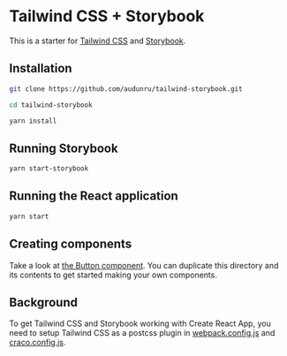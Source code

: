 # Tailwind CSS + Storybook

This is a starter for [Tailwind CSS](https://tailwindcss.com/) and [Storybook](https://storybook.js.org/).

## Installation

```bash
git clone https://github.com/audunru/tailwind-storybook.git

cd tailwind-storybook

yarn install
```

## Running Storybook

```bash
yarn start-storybook
```

## Running the React application

```bash
yarn start
```

## Creating components

Take a look at [the Button component](src/components/Button). You can duplicate this directory and its contents to get started making your own components.

## Background

To get Tailwind CSS and Storybook working with Create React App, you need to setup Tailwind CSS as a postcss plugin in [webpack.config.js](.storybook/webpack.config.js) and [craco.config.js](craco.config.js).
